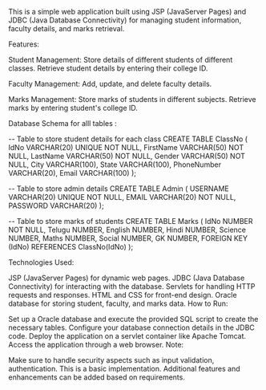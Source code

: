 This is a simple web application built using JSP (JavaServer Pages) and JDBC (Java Database Connectivity) for managing student information, faculty details, and marks retrieval.

Features:

Student Management:
Store details of different students of different classes.
Retrieve student details by entering their college ID.

Faculty Management:
Add, update, and delete faculty details.

Marks Management:
Store marks of students in different subjects.
Retrieve marks by entering student's college ID.


Database Schema for alll tables :

-- Table to store student details for each class
CREATE TABLE ClassNo (
    IdNo VARCHAR(20) UNIQUE NOT NULL,
    FirstName VARCHAR(50) NOT NULL,
    LastName VARCHAR(50) NOT NULL,
    Gender VARCHAR(50) NOT NULL,
    City VARCHAR(100),
    State VARCHAR(100),
    PhoneNumber VARCHAR(20),
    Email VARCHAR(100)
);

-- Table to store admin details
CREATE TABLE Admin (
    USERNAME VARCHAR(20) UNIQUE NOT NULL,
    EMAIL VARCHAR(20) NOT NULL,
    PASSWORD VARCHAR(20)
);

-- Table to store marks of students
CREATE TABLE Marks (
    IdNo NUMBER NOT NULL,
    Telugu NUMBER,
    English NUMBER,
    Hindi NUMBER,
    Science NUMBER,
    Maths NUMBER,
    Social NUMBER,
    GK NUMBER,
    FOREIGN KEY (IdNo) REFERENCES ClassNo(IdNo)
);


Technologies Used:

JSP (JavaServer Pages) for dynamic web pages.
JDBC (Java Database Connectivity) for interacting with the database.
Servlets for handling HTTP requests and responses.
HTML and CSS for front-end design.
Oracle  database for storing student, faculty, and marks data.
How to Run:

Set up a Oracle database and execute the provided SQL script to create the necessary tables.
Configure your database connection details in the JDBC code.
Deploy the application on a servlet container like Apache Tomcat.
Access the application through a web browser.
Note:

Make sure to handle security aspects such as input validation, authentication.
This is a basic implementation. Additional features and enhancements can be added based on requirements.
